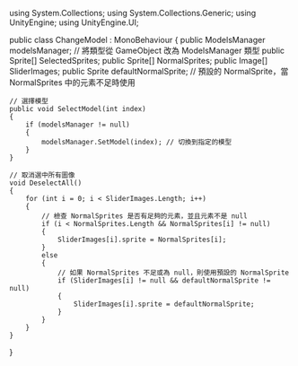 using System.Collections;
using System.Collections.Generic;
using UnityEngine;
using UnityEngine.UI;

public class ChangeModel : MonoBehaviour
{
    public ModelsManager modelsManager; // 將類型從 GameObject 改為 ModelsManager 類型
    public Sprite[] SelectedSprites;
    public Sprite[] NormalSprites;
    public Image[] SliderImages;
    public Sprite defaultNormalSprite; // 預設的 NormalSprite，當 NormalSprites 中的元素不足時使用


    // 選擇模型
    public void SelectModel(int index)
    {
        if (modelsManager != null)
        {
            modelsManager.SetModel(index); // 切換到指定的模型
        }
    }

    // 取消選中所有圖像
    void DeselectAll()
    {
        for (int i = 0; i < SliderImages.Length; i++)
        {
            // 檢查 NormalSprites 是否有足夠的元素，並且元素不是 null
            if (i < NormalSprites.Length && NormalSprites[i] != null)
            {
                SliderImages[i].sprite = NormalSprites[i];
            }
            else
            {
                // 如果 NormalSprites 不足或為 null，則使用預設的 NormalSprite
                if (SliderImages[i] != null && defaultNormalSprite != null)
                {
                    SliderImages[i].sprite = defaultNormalSprite;
                }
            }
        }
    }
}
